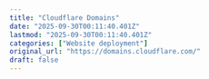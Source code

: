 ```yaml
---
title: "Cloudflare Domains"
date: "2025-09-30T00:11:40.401Z"
lastmod: "2025-09-30T00:11:40.401Z"
categories: ["Website deployment"]
original_url: "https://domains.cloudflare.com/"
draft: false
---
```

